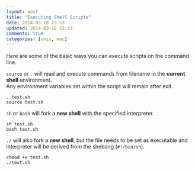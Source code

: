 ```yaml
---
layout: post
title: "Executing Shell Scripts"
date: 2014-03-18 23:53
updated: 2014-03-18 23:53
comments: true
categories: [unix, mac]
---
```


Here are some of the basic ways you can execute scripts on the command line.

`source` or `.` will read and execute commands from filename in the **current shell** environment.  
Any environment variables set within the script will remain after exit.

	. test.sh
	source test.sh

`sh` or `bash` will fork a **new shell** with the specified interpreter.

	sh test.sh
	bash test.sh

`./` will also fork a **new shell**, but the file needs to be set as executable and interpreter will be derived from the shebang (`#!/bin/sh`).

	chmod +x test.sh
	./test.sh